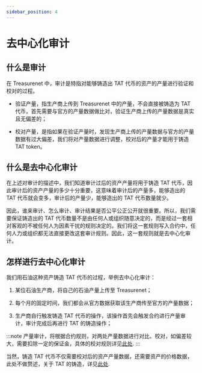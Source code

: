 ```yaml
---
sidebar_position: 4
---
```


# 去中心化审计

## 什么是审计

在 Treasurenet 中，审计是特指对能够铸造出 TAT 代币的资产的产量进行验证和校对的过程。

- 验证产量，指生产商上传到 Treasurenet 中的产量，不会直接被铸造为 TAT 代币，首先需要与官方的产量数据做比对，验证生产商上传的产量数据是真实且无偏差的；

- 校对产量，是指如果在验证产量时，发现生产商上传的产量数据与官方的产量数据有过大偏差，我们将对产量数据进行调整，校对后的产量才能用于铸造 TAT token。

## 什么是去中心化审计

在上述对审计的描述中，我们知道审计过后的资产产量将用于铸造 TAT 代币，因此审计后的资产产量的多少十分重要，这意味着审计后的产量多，能够造出的 TAT 代币就会变多，审计后的产量少，能够造出的 TAT 代币数量就少。

因此，谁来审计、怎么审计、审计结果是否公平公正公开就很重要。所以，我们需要保证铸造出的 TAT 代币数量不是由任何人或组织随意决定的，而是经过一套相对客观的不被任何人为因素干扰的规则决定的。我们将这一套规则写入合约中，任何人力或组织都无法直接更改这套审计规则。因此，这一套规则就是去中心化审计。

## 怎样进行去中心化审计

我们用石油这种资产铸造 TAT 代币的过程，举例去中心化审计：

1. 某位石油生产商，将自己的石油产量上传至 Treasurenet；

2. 每个月的固定时间，我们都会从官方数据获取该生产商传至官方的产量数据；

3. 生产商自行触发铸造 TAT 代币的操作，该操作首先会触发合约进行产量审计，审计完成后再进行 TAT 的铸造操作；

:::note
产量审计，将根据合约规则，对两处产量数据进行对比、校对，如偏差较大，需要扣除一定的保证金，具体的校对规则详见[此处](/).
:::

当然，铸造 TAT 代币不仅需要校对后的资产产量数据，还需要资产的价格数据，此处不做赘述，关于 TAT 的铸造，详见[此处](/).
